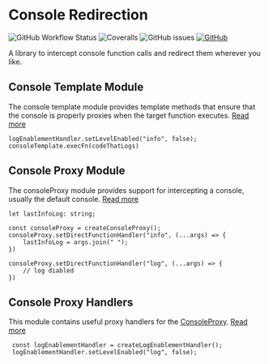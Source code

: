 # Console Redirection

![GitHub Workflow Status](https://img.shields.io/github/workflow/status/link-intersystems/console-redirection/Node.js%20CI)
![Coveralls](https://img.shields.io/coveralls/github/link-intersystems/console-redirection)
![GitHub issues](https://img.shields.io/github/issues-raw/link-intersystems/console-redirection)
[![GitHub](https://img.shields.io/github/license/link-intersystems/console-redirection?label=license)](LICENSE.md)

A library to intercept console function calls and redirect them wherever you like.

## Console Template Module

The console template module provides template methods that ensure that the console is properly proxies when the target function executes. [Read more](src/template/README.md)

    logEnablementHandler.setLevelEnabled("info", false);
    consoleTemplate.execFn(codeThatLogs)

## Console Proxy Module

The consoleProxy module provides support for intercepting a console, usually the default console. [Read more](src/proxy/README.md)

    let lastInfoLog: string;
 
    const consoleProxy = createConsoleProxy();
    consoleProxy.setDirectFunctionHandler("info", (...args) => {
        lastInfoLog = args.join(" ");
    })

    consoleProxy.setDirectFunctionHandler("log", (...args) => {
        // log diabled
    })


## Console Proxy Handlers

This module contains useful proxy handlers for the [ConsoleProxy](src/proxy/README.md). [Read more](src/handler/README.md)

     const logEnablementHandler = createLogEnablementHandler();
     logEnablementHandler.setLevelEnabled("log", false);